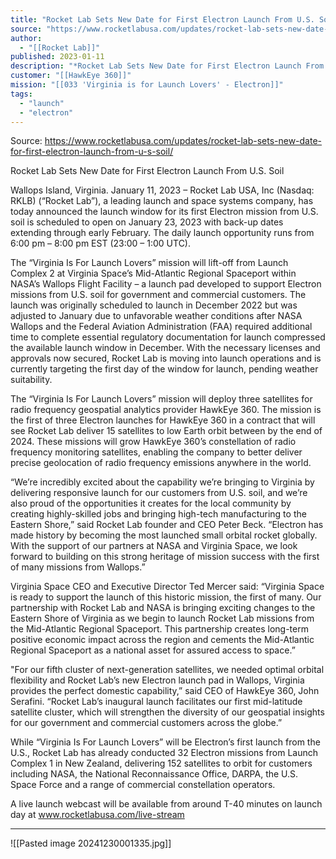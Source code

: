 ```yaml
---
title: "Rocket Lab Sets New Date for First Electron Launch From U.S. Soil "
source: "https://www.rocketlabusa.com/updates/rocket-lab-sets-new-date-for-first-electron-launch-from-u-s-soil/"
author:
  - "[[Rocket Lab]]"
published: 2023-01-11
description: "*Rocket Lab Sets New Date for First Electron Launch From U.S. Soil*"
customer: "[[HawkEye 360]]"
mission: "[[033 'Virginia is for Launch Lovers' - Electron]]"
tags:
  - "launch"
  - "electron"
---
```


Source: https://www.rocketlabusa.com/updates/rocket-lab-sets-new-date-for-first-electron-launch-from-u-s-soil/

Rocket Lab Sets New Date for First Electron Launch From U.S. Soil

Wallops Island, Virginia. January 11, 2023 – Rocket Lab USA, Inc (Nasdaq: RKLB) (“Rocket Lab”), a leading launch and space systems company, has today announced the launch window for its first Electron mission from U.S. soil is scheduled to open on January 23, 2023 with back-up dates extending through early February. The daily launch opportunity runs from 6:00 pm – 8:00 pm EST (23:00 – 1:00 UTC). 

The “Virginia Is For Launch Lovers” mission will lift-off from Launch Complex 2 at Virginia Space’s Mid-Atlantic Regional Spaceport within NASA’s Wallops Flight Facility – a launch pad developed to support Electron missions from U.S. soil for government and commercial customers. The launch was originally scheduled to launch in December 2022 but was adjusted to January due to unfavorable weather conditions after NASA Wallops and the Federal Aviation Administration (FAA) required additional time to complete essential regulatory documentation for launch compressed the available launch window in December. With the necessary licenses and approvals now secured, Rocket Lab is moving into launch operations and is currently targeting the first day of the window for launch, pending weather suitability.

The “Virginia Is For Launch Lovers” mission will deploy three satellites for radio frequency geospatial analytics provider HawkEye 360. The mission is the first of three Electron launches for HawkEye 360 in a contract that will see Rocket Lab deliver 15 satellites to low Earth orbit between by the end of 2024. These missions will grow HawkEye 360’s constellation of radio frequency monitoring satellites, enabling the company to better deliver precise geolocation of radio frequency emissions anywhere in the world.

“We’re incredibly excited about the capability we’re bringing to Virginia by delivering responsive launch for our customers from U.S. soil, and we’re also proud of the opportunities it creates for the local community by creating highly-skilled jobs and bringing high-tech manufacturing to the Eastern Shore,” said Rocket Lab founder and CEO Peter Beck. “Electron has made history by becoming the most launched small orbital rocket globally. With the support of our partners at NASA and Virginia Space, we look forward to building on this strong heritage of mission success with the first of many missions from Wallops.”

Virginia Space CEO and Executive Director Ted Mercer said: “Virginia Space is ready to support the launch of this historic mission, the first of many. Our partnership with Rocket Lab and NASA is bringing exciting changes to the Eastern Shore of Virginia as we begin to launch Rocket Lab missions from the Mid-Atlantic Regional Spaceport. This partnership creates long-term positive economic impact across the region and cements the Mid-Atlantic Regional Spaceport as a national asset for assured access to space.”

"For our fifth cluster of next-generation satellites, we needed optimal orbital flexibility and Rocket Lab’s new Electron launch pad in Wallops, Virginia provides the perfect domestic capability,” said CEO of HawkEye 360, John Serafini. “Rocket Lab’s inaugural launch facilitates our first mid-latitude satellite cluster, which will strengthen the diversity of our geospatial insights for our government and commercial customers across the globe.”

While “Virginia Is For Launch Lovers” will be Electron’s first launch from the U.S., Rocket Lab has already conducted 32 Electron missions from Launch Complex 1 in New Zealand, delivering 152 satellites to orbit for customers including NASA, the National Reconnaissance Office, DARPA, the U.S. Space Force and a range of commercial constellation operators.

A live launch webcast will be available from around T-40 minutes on launch day at www.rocketlabusa.com/live-stream   

---

![[Pasted image 20241230001335.jpg]]